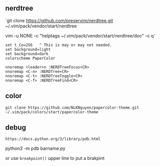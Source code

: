 
## nerdtree

`git clone https://github.com/preservim/nerdtree.git ~/.vim/pack/vendor/start/nerdtree

vim -u NONE -c "helptags ~/.vim/pack/vendor/start/nerdtree/doc" -c q`

    set t_Co=256   " This is may or may not needed.
    set background=light
    set background=dark
    colorscheme PaperColor

    nnoremap <leader>n :NERDTreeFocus<CR>
    nnoremap <C-n> :NERDTree<CR>
    nnoremap <C-t> :NERDTreeToggle<CR>
    nnoremap <C-f> :NERDTreeFind<CR>

## color

`git clone https://github.com/NLKNguyen/papercolor-theme.git ~/.vim/pack/colors/start/papercolor-theme`


## debug

`https://docs.python.org/3/library/pdb.html`


python3 -m pdb barname.py

or use `breakpoint()` upper line to put a brakpint


